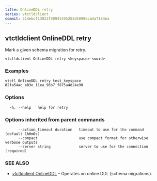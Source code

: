 ```yaml
---
title: OnlineDDL retry
series: vtctldclient
commit: 314ebcf13923f98945595208d5099eca4a7184ea
---
```

## vtctldclient OnlineDDL retry

Mark a given schema migration for retry.

```
vtctldclient OnlineDDL retry <keyspace> <uuid>
```

### Examples

```
vtctl OnlineDDL retry test_keyspace 82fa54ac_e83e_11ea_96b7_f875a4d24e90
```

### Options

```
  -h, --help   help for retry
```

### Options inherited from parent commands

```
      --action_timeout duration   timeout to use for the command (default 1h0m0s)
      --compact                   use compact format for otherwise verbose outputs
      --server string             server to use for the connection (required)
```

### SEE ALSO

* [vtctldclient OnlineDDL](../)	 - Operates on online DDL (schema migrations).

